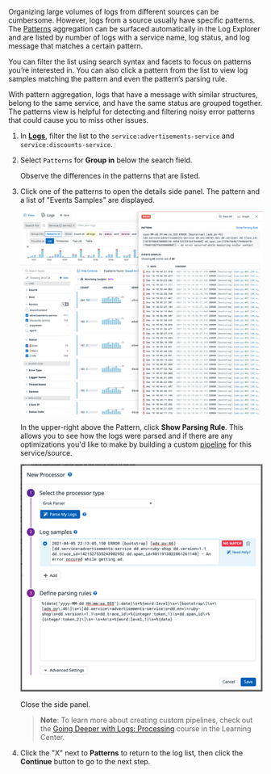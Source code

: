Organizing large volumes of logs from different sources can be cumbersome. However, logs from a source usually have specific patterns. The <a href="https://docs.datadoghq.com/logs/explorer/#patterns" target="_blank">Patterns</a> aggregation can be surfaced automatically in the Log Explorer and are listed by number of logs with a service name, log status, and log message that matches a certain pattern. 

You can filter the list using search syntax and facets to focus on patterns you’re interested in. You can also click a pattern from the list to view log samples matching the pattern and even the pattern’s parsing rule. 

With pattern aggregation, logs that have a message with similar structures, belong to the same service, and have the same status are grouped together. The patterns view is helpful for detecting and filtering noisy error patterns that could cause you to miss other issues.

1. In <a href="https://app.datadoghq.com/logs" target="_datadog">**Logs**</a>, filter the list to the `service:advertisements-service` and `service:discounts-service`.

2. Select `Patterns` for **Group in** below the search field.

    Observe the differences in the patterns that are listed.

3. Click one of the patterns to open the details side panel. The pattern and a list of "Events Samples" are displayed.

    ![patterns](assets/patterns.png)

    In the upper-right above the Pattern, click **Show Parsing Rule**. This allows you to see how the logs were parsed and if there are any optimizations you'd like to make by building a custom <a href="https://docs.datadoghq.com/logs/explorer/#patterns" target="_datadog">pipeline</a> for this service/source. 

    ![grokparser-parsingrule](assets/grokparser-parsingrule.png)

    Close the side panel.

    > **Note**: To learn more about creating custom pipelines, check out the [Going Deeper with Logs: Processing](https://learn.datadoghq.com/course/view.php?id=36) course in the Learning Center.

5. Click the "X" next to **Patterns** to return to the log list, then click the **Continue** button to go to the next step.
